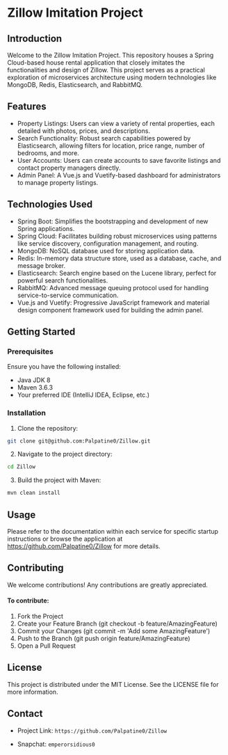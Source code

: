 # Zillow Imitation Project

## Introduction
Welcome to the Zillow Imitation Project. This repository houses a Spring Cloud-based house rental application that closely imitates the functionalities and design of Zillow. This project serves as a practical exploration of microservices architecture using modern technologies like MongoDB, Redis, Elasticsearch, and RabbitMQ.

## Features
- Property Listings: Users can view a variety of rental properties, each detailed with photos, prices, and descriptions.
- Search Functionality: Robust search capabilities powered by Elasticsearch, allowing filters for location, price range, number of bedrooms, and more.
- User Accounts: Users can create accounts to save favorite listings and contact property managers directly.
- Admin Panel: A Vue.js and Vuetify-based dashboard for administrators to manage property listings.

## Technologies Used
- Spring Boot: Simplifies the bootstrapping and development of new Spring applications.
- Spring Cloud: Facilitates building robust microservices using patterns like service discovery, configuration management, and routing.
- MongoDB: NoSQL database used for storing application data.
- Redis: In-memory data structure store, used as a database, cache, and message broker.
- Elasticsearch: Search engine based on the Lucene library, perfect for powerful search functionalities.
- RabbitMQ: Advanced message queuing protocol used for handling service-to-service communication.
- Vue.js and Vuetify: Progressive JavaScript framework and material design component framework used for building the admin panel.

## Getting Started
### Prerequisites
Ensure you have the following installed:

- Java JDK 8
- Maven 3.6.3
- Your preferred IDE (IntelliJ IDEA, Eclipse, etc.)

### Installation
1. Clone the repository:
```bash
git clone git@github.com:Palpatine0/Zillow.git
```

2. Navigate to the project directory:
```bash
cd Zillow
```

3. Build the project with Maven:
```bash
mvn clean install
```


## Usage
Please refer to the documentation within each service for specific startup instructions or browse the application at https://github.com/Palpatine0/Zillow for more details.

## Contributing
We welcome contributions! Any contributions are greatly appreciated.

#### To contribute:

1. Fork the Project
2. Create your Feature Branch (git checkout -b feature/AmazingFeature)
3. Commit your Changes (git commit -m 'Add some AmazingFeature')
4. Push to the Branch (git push origin feature/AmazingFeature)
5. Open a Pull Request

## License
This project is distributed under the MIT License. See the LICENSE file for more information.

## Contact
- Project Link: `https://github.com/Palpatine0/Zillow`

- Snapchat: `emperorsidious0`